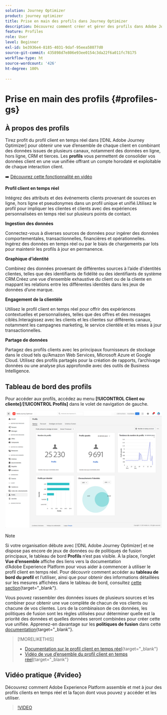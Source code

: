 ```yaml
---
solution: Journey Optimizer
product: journey optimizer
title: Prise en main des profils dans Journey Optimizer
description: Découvrez comment créer et gérer des profils dans Adobe Journey Optimizer
feature: Profiles
role: User
level: Beginner
exl-id: be3936e4-8185-4031-9daf-95eea58077d0
source-git-commit: 435898d7e806e93ee0154c3da22f6a011fc78175
workflow-type: ht
source-wordcount: '426'
ht-degree: 100%

---
```


# Prise en main des profils {#profiles-gs}

## À propos des profils

Tirez profit du profil client en temps réel dans [!DNL Adobe Journey Optimizer] pour obtenir une vue d’ensemble de chaque client en combinant des données issues de plusieurs canaux, notamment des données en ligne, hors ligne, CRM et tierces. Les **profils** vous permettent de consolider vos données client en une vue unifiée offrant un compte horodaté et exploitable de chaque interaction client.

➡️ [Découvrez cette fonctionnalité en vidéo](#video)

**Profil client en temps réel**

Intégrez des attributs et des événements clients provenant de sources en ligne, hors ligne et pseudonymes dans un profil unique et unifié.Utilisez le profil pour impliquer les clientes et clients avec des expériences personnalisées en temps réel sur plusieurs points de contact.

**Ingestion des données**

Connectez-vous à diverses sources de données pour ingérer des données comportementales, transactionnelles, financières et opérationnelles. Ingérez des données en temps réel ou par le biais de chargements par lots pour maintenir les profils à jour en permanence.

**Graphique d’identité**

Combinez des données provenant de différentes sources à l’aide d’identités clientes, telles que des identifiants de fidélité ou des identifiants de système CRM.Créez une vue d’ensemble exhaustive du client ou de la cliente en mappant les relations entre les différentes identités dans les jeux de données d’une marque.

**Engagement de la clientèle**

Utilisez le profil client en temps réel pour offrir des expériences contextuelles et personnalisées, telles que des offres et des messages ciblés.Interagissez avec les clients et les clientes sur différents canaux, notamment les campagnes marketing, le service clientèle et les mises à jour transactionnelles.

**Partage de données**

Partagez des profils clients avec les principaux fournisseurs de stockage dans le cloud tels qu’Amazon Web Services, Microsoft Azure et Google Cloud. Utilisez des profils partagés pour la création de rapports, l’archivage données ou une analyse plus approfondie avec des outils de Business Intelligence.

## Tableau de bord des profils

Pour accéder aux profils, accédez au menu **[!UICONTROL Client ou cliente]**/**[!UICONTROL Profils]** dans le volet de navigation de gauche.

![](assets/profiles-home.png)

>[!NOTE]
>
>Si votre organisation débute avec [!DNL Adobe Journey Optimizer] et ne dispose pas encore de jeux de données ou de politiques de fusion principaux, le tableau de bord **Profils** n’est pas visible. À la place, l’onglet **Vue d’ensemble** affiche des liens vers la documentation d’Adobe Experience Platform pour vous aider à commencer à utiliser le profil client en temps réel. Pour découvrir comment accéder au **tableau de bord du profil** et l’utiliser, ainsi que pour obtenir des informations détaillées sur les mesures affichées dans le tableau de bord, consultez [cette section](https://experienceleague.adobe.com/docs/experience-platform/profile/ui/user-guide.html?lang=fr){target="_blank"}.

Vous pouvez rassembler des données issues de plusieurs sources et les combiner pour obtenir une vue complète de chacun de vos clients ou chacune de vos clientes. Lors de la combinaison de ces données, les politiques de fusion sont les règles utilisées pour déterminer quelle est la priorité des données et quelles données seront combinées pour créer cette vue unifiée. Apprenez-en davantage sur les **politiques de fusion** dans cette [documentation](https://experienceleague.adobe.com/docs/experience-platform/profile/merge-policies/ui-guide.html?lang=fr){target="_blank"}.

>[!MORELIKETHIS]
>
>* [Documentation sur le profil client en temps réel](https://experienceleague.adobe.com/docs/experience-platform/query/home.html?lang=fr){target="_blank"}
>* [Vidéo de vue d’ensemble du profil client en temps réel](https://experienceleague.adobe.com/docs/experience-platform/profile/home.html?lang=fr){target="_blank"}

## Vidéo pratique {#video}

Découvrez comment Adobe Experience Platform assemble et met à jour des profils clients en temps réel et la façon dont vous pouvez y accéder et les utiliser.

>[!VIDEO](https://video.tv.adobe.com/v/27251?quality=12)
